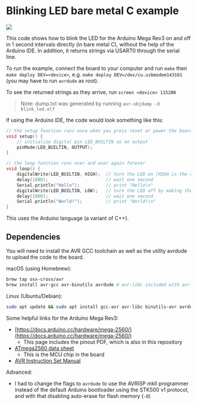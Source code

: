 # Blinking LED bare metal C example

![](blinking.gif)

This code shows how to blink the LED for the Arduino Mega Rev3 on and off in 1 second intervals directly (in bare metal C), without the help of the Arduino IDE. In addition, it returns strings via USART0 through the serial line.

To run the example, connect the board to your computer and run `make` then `make deploy DEV=<device>`, e.g. `make deploy DEV=/dev/cu.usbmodem143101` (you may have to run `avrdude` as root).

To see the returned strings as they arrive, run `screen <device> 115200`

> Note: dump.txt was generated by running `avr-objdump -d blink_led.elf`

If using the Arduino IDE, the code would look something like this:

```cpp
// the setup function runs once when you press reset or power the board
void setup() {
    // initialize digital pin LED_BUILTIN as an output
    pinMode(LED_BUILTIN, OUTPUT);
}

// the loop function runs over and over again forever
void loop() {
    digitalWrite(LED_BUILTIN, HIGH);  // turn the LED on (HIGH is the voltage level)
    delay(1000);                      // wait one second
    Serial.println("Hello");          // print "Hello\n"
    digitalWrite(LED_BUILTIN, LOW);   // turn the LED off by making the voltage LOW
    delay(1000);                      // wait one second
    Serial.println("World!");         // print "World!\n"
}
```

This uses the Arduino language (a variant of C++).

## Dependencies

You will need to install the AVR GCC toolchain as well as the utility avrdude to upload the code to the board.

macOS (using Homebrew):

```bash
brew tap osx-cross/avr
brew install avr-gcc avr-binutils avrdude # avr-libc included with avr-gcc
```

Linux (Ubuntu/Debian):

```bash
sudo apt update && sudo apt install gcc-avr avr-libc binutils-avr avrdude
```

Some helpful links for the Arduino Mega Rev3:

- [https://docs.arduino.cc/hardware/mega-2560/](https://docs.arduino.cc/hardware/mega-2560/)
    - This page includes the pinout PDF, which is also in this repository
- [ATmega2560 data sheet](https://ww1.microchip.com/downloads/aemDocuments/documents/OTH/ProductDocuments/DataSheets/ATmega640-1280-1281-2560-2561-Datasheet-DS40002211A.pdf)
    - This is the MCU chip in the board
- [AVR Instruction Set Manual](https://ww1.microchip.com/downloads/en/DeviceDoc/AVR-InstructionSet-Manual-DS40002198.pdf)

Advanced:

- I had to change the flags to `avrdude` to use the AVRISP mkII programmer instead of the default Arduino bootloader using the STK500 v1 protocol, and with that disabling auto-erase for flash memory (`-D`)
